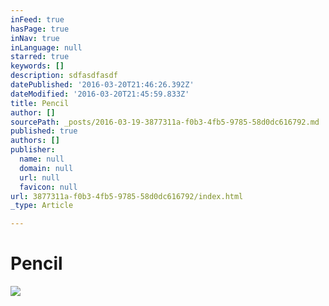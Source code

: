 ```yaml
---
inFeed: true
hasPage: true
inNav: true
inLanguage: null
starred: true
keywords: []
description: sdfasdfasdf
datePublished: '2016-03-20T21:46:26.392Z'
dateModified: '2016-03-20T21:45:59.833Z'
title: Pencil
author: []
sourcePath: _posts/2016-03-19-3877311a-f0b3-4fb5-9785-58d0dc616792.md
published: true
authors: []
publisher:
  name: null
  domain: null
  url: null
  favicon: null
url: 3877311a-f0b3-4fb5-9785-58d0dc616792/index.html
_type: Article

---
```

# Pencil
![](https://the-grid-user-content.s3-us-west-2.amazonaws.com/9f96933f-5d9d-475a-abb5-b3156ff98d7d.jpg)